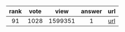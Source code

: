 
| rank | vote | view | answer | url |
|:-:|:-:|:-:|:-:|:-:|
|91|1028|1599351|1| [url](http://stackoverflow.com/questions/81584/what-ide-to-use-for-python) |
